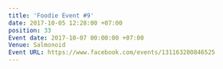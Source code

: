 ```yaml
---
title: 'Foodie Event #9'
date: 2017-10-05 12:28:00 +07:00
position: 33
Event date: 2017-10-07 00:00:00 +07:00
Venue: Salmonoid
Event URL: https://www.facebook.com/events/131163280846525
---
```


